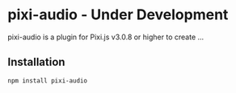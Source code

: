 pixi-audio - Under Development
======================

pixi-audio is a plugin for Pixi.js v3.0.8 or higher to create ...

## Installation
```
npm install pixi-audio
```
